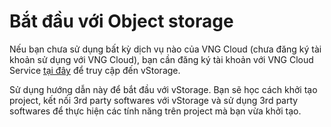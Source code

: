 # Bắt đầu với Object storage

Nếu bạn chưa sử dụng bất kỳ dịch vụ nào của VNG Cloud (chưa đăng ký tài khoản sử dụng với VNG Cloud), bạn cần đăng ký tài khoản với VNG Cloud Service [tại đây](https://register.vngcloud.vn/signup) để truy cập đến vStorage.

Sử dụng hướng dẫn này để bắt đầu với vStorage. Bạn sẽ học cách khởi tạo project, kết nối 3rd party softwares với vStorage và sử dụng 3rd party softwares để thực hiện các tính năng trên project mà bạn vừa khởi tạo.&#x20;
